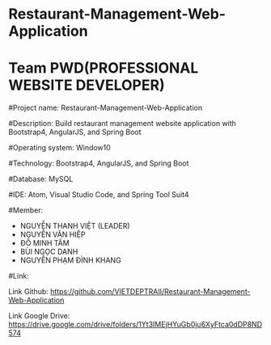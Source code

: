 # Restaurant-Management-Web-Application
# Team PWD(PROFESSIONAL WEBSITE DEVELOPER)

#Project name: Restaurant-Management-Web-Application

#Description: Build restaurant management website application with Bootstrap4, AngularJS, and Spring Boot

#Operating system: Window10

#Technology: Bootstrap4, AngularJS, and Spring Boot 

#Database: MySQL 

#IDE: Atom, Visual Studio Code, and Spring Tool Suit4

#Member: 
- NGUYỄN THANH VIỆT (LEADER)
- NGUYỄN VĂN HIỆP
- ĐỖ MINH TÂM
- BÙI NGỌC DANH
- NGUYỄN PHẠM ĐÌNH KHANG

#Link:

Link Github: https://github.com/VIETDEPTRAII/Restaurant-Management-Web-Application

Link Google Drive: https://drive.google.com/drive/folders/1Yt3IMEjHYuGb0ju6XyFtca0dDP8ND574
